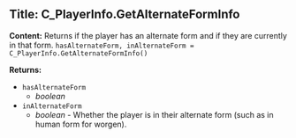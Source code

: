 ## Title: C_PlayerInfo.GetAlternateFormInfo

**Content:**
Returns if the player has an alternate form and if they are currently in that form.
`hasAlternateForm, inAlternateForm = C_PlayerInfo.GetAlternateFormInfo()`

**Returns:**
- `hasAlternateForm`
  - *boolean*
- `inAlternateForm`
  - *boolean* - Whether the player is in their alternate form (such as in human form for worgen).